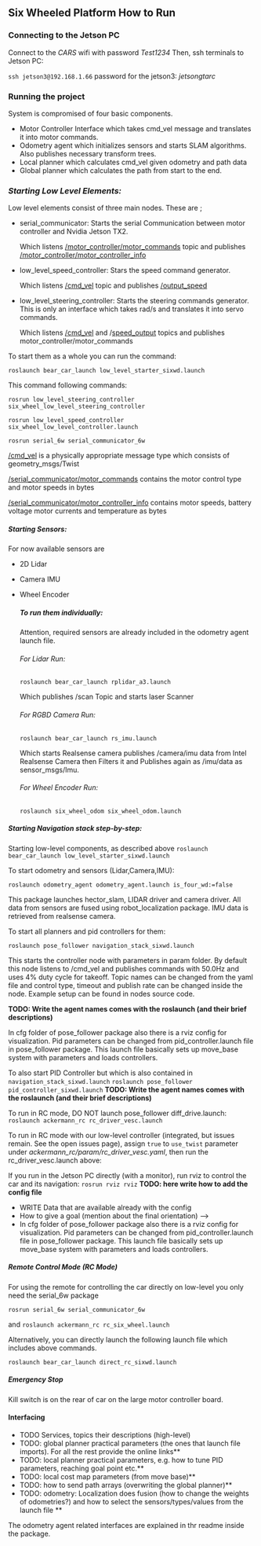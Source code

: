 ## Six Wheeled Platform How to Run

### Connecting to the Jetson PC

Connect to the *CARS* wifi with password *Test1234*
Then, ssh terminals to Jetson PC:  

`ssh jetson3@192.168.1.66`
password for the jetson3: *jetsongtarc*

### Running the project

System is compromised of four basic components.

- Motor Controller Interface which takes cmd_vel message and translates it into motor commands.
- Odometry agent which initializes sensors and starts SLAM algorithms. Also publishes necessary transform trees.
- Local planner which calculates cmd_vel given odometry and path data
- Global planner which calculates the path from start to the end.

### *Starting Low Level Elements:*

Low level elements consist of three main nodes. These are ;

* serial_communicator: Starts the serial Communication between motor controller and Nvidia Jetson TX2.

  Which listens <u>/motor_controller/motor_commands</u> topic and publishes <u>/motor_controller/motor_controller_info</u>

* low_level_speed_controller: Stars the speed command generator.

  Which listens <u>/cmd_vel</u> topic and publishes <u>/output_speed</u>

* low_level_steering_controller: Starts the steering commands generator. This is only an interface which takes rad/s and translates it into servo commands.

  Which listens <u>/cmd_vel</u>  and /<u>speed_output</u> topics and publishes motor_controller/motor_commands</u>

To start them as a whole you can run the command:

`roslaunch bear_car_launch low_level_starter_sixwd.launch`

This command following commands:

`rosrun low_level_steering_controller six_wheel_low_level_steering_controller`

`rosrun low_level_speed_controller six_wheel_low_level_controller.launch`

`rosrun serial_6w serial_communicator_6w`



<u>/cmd_vel</u> is a physically appropriate message type which consists of geometry_msgs/Twist

<u>/serial_communicator/motor_commands</u> contains the motor control type and motor speeds in bytes

<u>/serial_communicator/motor_controller_info</u> contains motor speeds, battery voltage motor currents and temperature as bytes

##### *Starting Sensors:*

For now available sensors are

- 2D Lidar
- Camera IMU
- Wheel Encoder

  ##### To run them individually:
  
  Attention, required sensors are already included in the odometry agent launch file.

  ###### For Lidar Run:

  `roslaunch bear_car_launch rplidar_a3.launch`

  Which publishes /scan Topic and starts laser Scanner

  ###### For RGBD Camera Run:

  `roslaunch bear_car_launch rs_imu.launch`

  Which starts Realsense camera publishes /camera/imu data from Intel Realsense Camera then Filters it and Publishes again as /imu/data as sensor_msgs/Imu.


  ###### For Wheel Encoder Run:

  `roslaunch six_wheel_odom six_wheel_odom.launch`


##### *Starting Navigation stack step-by-step:*

Starting low-level components, as described above
`roslaunch bear_car_launch low_level_starter_sixwd.launch`

To start odometry and sensors (Lidar,Camera,IMU):

`roslaunch odometry_agent odometry_agent.launch is_four_wd:=false`

This package launches hector_slam, LIDAR driver and camera driver. All data from sensors are fused using robot_localization package. IMU data is retrieved from realsense camera.


To start all planners and pid controllers for them:

`roslaunch pose_follower navigation_stack_sixwd.launch`

This starts the controller node with parameters in param folder. By default this node listens to /cmd_vel and publishes commands with 50.0Hz and uses 4% duty cycle for takeoff. Topic names can be changed from the yaml file and control type, timeout and publish rate can be changed inside the node. Example setup can be found in nodes source code.

**TODO: Write the agent names comes with the roslaunch (and their brief descriptions)**

In cfg folder of pose_follower package also there is a rviz config for visualization. Pid parameters can be changed from pid_controller.launch file in pose_follower package. This launch file basically sets up move_base system with parameters and loads controllers.

To also start PID Controller but which is also contained in `navigation_stack_sixwd.launch`
`roslaunch pose_follower pid_controller_sixwd.launch`
**TODO: Write the agent names comes with the roslaunch (and their brief descriptions)**

To run in RC mode, DO NOT launch pose_follower diff_drive.launch:
`roslaunch ackermann_rc rc_driver_vesc.launch`

To run in RC mode with our low-level controller (integrated, but issues remain. See the open issues page), assign `true` to `use_twist` parameter under *ackermann_rc/param/rc_driver_vesc.yaml*, then run the rc_driver_vesc.launch above:

If you run in the Jetson PC directly (with a monitor), run rviz to control the car and its navigation:
`rosrun rviz rviz`
**TODO: here write how to add the config file**

 - WRITE Data that are available already with the config
 - How to give a goal (mention about the final orientation) -->
 - In cfg folder of pose_follower package also there is a rviz config for visualization. Pid parameters can be changed from pid_controller.launch file in pose_follower package. This launch file basically sets up move_base system with parameters and loads controllers.

##### Remote Control Mode (RC Mode)

For using the remote for controlling the car directly on low-level you only need the serial_6w package

`rosrun serial_6w serial_communicator_6w`

and `roslaunch ackermann_rc rc_six_wheel.launch`

Alternatively, you can directly launch the following launch file which includes above commands.

`roslaunch bear_car_launch direct_rc_sixwd.launch`

##### Emergency Stop

Kill switch is on the rear of car on the large motor controller board.

#### Interfacing

* TODO Services, topics their descriptions (high-level)
* TODO: global planner practical parameters (the ones that launch file imports). For all the rest provide the online links**
* TODO: local planner practical parameters, e.g. how to tune PID parameters, reaching goal point etc.**
* TODO: local cost map parameters (from move base)**
* TODO: how to send path arrays (overwriting the global planner)**
* TODO: odometry: Localization does fusion (how to change the weights of odometries?) and how to select the sensors/types/values from the launch file **

The odometry agent related interfaces are explained in thr readme inside the package.
